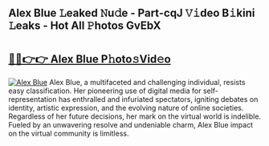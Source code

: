 ## Alex Blue 𝙻eaked 𝙽u𝚍e - Part-cqJ 𝚅𝚒deo B𝚒kini 𝙻eaks - Hot All 𝙿hotos GvEbX

# <h2><a href="http://ld65ya.urlbe.top/?page=Alex+Blue">🔗🔗👉👉 Alex Blue P𝚑oto𝚜Vid𝚎o</a></h2>

[![Alex Blue](https://i.imgur.com/eBuTRDB.gif)](http://ld65ya.urlbe.top/?page=Alex+Blue)
Alex Blue, a multifaceted and challenging individual, resists easy classification. Her pioneering use of digital media for self-representation has enthralled and infuriated spectators, igniting debates on identity, artistic expression, and the evolving nature of online societies. Regardless of her future decisions, her mark on the virtual world is indelible. Fueled by an unwavering resolve and undeniable charm, Alex Blue impact on the virtual community is limitless.
